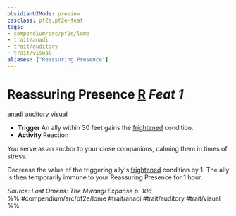 ```yaml
---
obsidianUIMode: preview
cssclass: pf2e,pf2e-feat
tags:
- compendium/src/pf2e/lome
- trait/anadi
- trait/auditory
- trait/visual
aliases: ["Reassuring Presence"]
---
```

# Reassuring Presence  [R](rules/core-rulebook/chapter-9-playing-the-game.md#Actions "Reaction") *Feat 1*  
[anadi](rules/traits/anadi-lome.md "Anadi Ancestry & Heritage Trait")  [auditory](rules/traits/auditory.md "Auditory Effect Trait")  [visual](rules/traits/visual.md "Visual Effect Trait")  

- **Trigger** An ally within 30 feet gains the [frightened](rules/conditions.md#Frightened) condition.
- **Activity** Reaction

You serve as an anchor to your close companions, calming them in times of stress.

Decrease the value of the triggering ally's [frightened](rules/conditions.md#Frightened) condition by 1. The ally is then temporarily immune to your Reassuring Presence for 1 hour.

*Source: Lost Omens: The Mwangi Expanse p. 106*  
%% #compendium/src/pf2e/lome #trait/anadi #trait/auditory #trait/visual %%